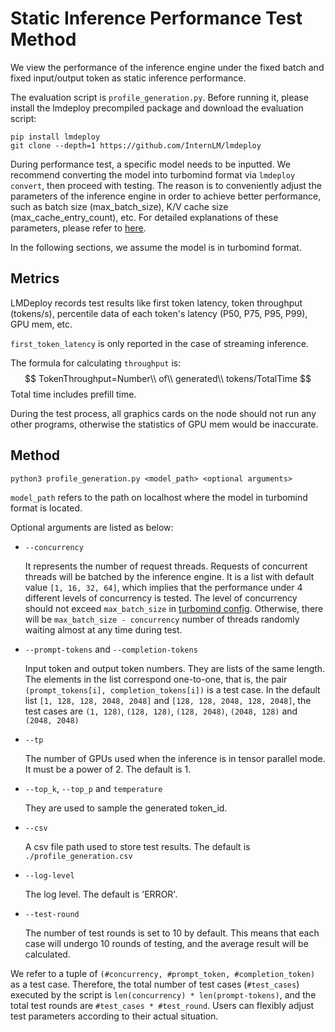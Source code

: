 # Static Inference Performance Test Method

We view the performance of the inference engine under the fixed batch and fixed input/output token as static inference performance.

The evaluation script is `profile_generation.py`. Before running it, please install the lmdeploy precompiled package and download the evaluation script:

```shell
pip install lmdeploy
git clone --depth=1 https://github.com/InternLM/lmdeploy
```

During performance test, a specific model needs to be inputted. We recommend converting the model into turbomind format via `lmdeploy convert`, then proceed with testing.
The reason is to conveniently adjust the parameters of the inference engine in order to achieve better performance, such as batch size (max_batch_size), K/V cache size (max_cache_entry_count), etc. For detailed explanations of these parameters, please refer to [here](../turbomind_config.md).

In the following sections, we assume the model is in turbomind format.

## Metrics

LMDeploy records test results like first token latency, token throughput (tokens/s), percentile data of each token's latency (P50, P75, P95, P99), GPU mem, etc.

`first_token_latency` is only reported in the case of streaming inference.

The formula for calculating `throughput` is:
$$
TokenThroughput=Number\\ of\\ generated\\ tokens/TotalTime
$$
Total time includes prefill time.

During the test process, all graphics cards on the node should not run any other programs, otherwise the statistics of GPU mem would be inaccurate.

## Method

```shell
python3 profile_generation.py <model_path> <optional arguments>
```

`model_path` refers to the path on localhost where the model in turbomind format is located.

Optional arguments are listed as below:

- `--concurrency`

  It represents the number of request threads. Requests of concurrent threads will be batched by the inference engine. It is a list with default value `[1, 16, 32, 64]`, which implies that the performance under 4 different levels of concurrency is tested. The level of concurrency should not exceed `max_batch_size` in [turbomind config](../turbomind_config.md#turbomind-20-config). Otherwise, there will be `max_batch_size - concurrency` number of threads randomly waiting almost at any time during test.

- `--prompt-tokens` and `--completion-tokens`

  Input token and output token numbers. They are lists of the same length. The elements in the list correspond one-to-one, that is,
  the pair `(prompt_tokens[i], completion_tokens[i])` is a test case. In the default list `[1, 128, 128, 2048, 2048]` and `[128, 128, 2048, 128, 2048]`, the test cases are `(1, 128)`, `(128, 128)`, `(128, 2048)`, `(2048, 128)` and `(2048, 2048)`

- `--tp`

  The number of GPUs used when the inference is in tensor parallel mode. It must be a power of 2. The default is 1.

- `--top_k`, `--top_p` and `temperature`

  They are used to sample the generated token_id.

- `--csv`

  A csv file path used to store test results. The default is `./profile_generation.csv`

- `--log-level`

  The log level. The default is 'ERROR'.

- `--test-round`

  The number of test rounds is set to 10 by default. This means that each case will undergo 10 rounds of testing, and the average result will be calculated.

We refer to a tuple of `(#concurrency, #prompt_token, #completion_token)` as a test case. Therefore, the total number of test cases (`#test_cases`) executed by the script is `len(concurrency) * len(prompt-tokens)`, and the total test rounds  are `#test_cases * #test_round`. Users can flexibly adjust test parameters according to their actual situation.
